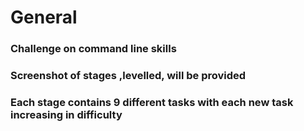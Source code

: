 # General
### Challenge on command line skills
### Screenshot of stages ,levelled, will be provided
### Each stage contains 9 different tasks with each new task increasing in difficulty
